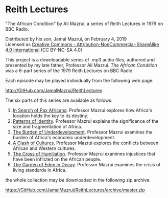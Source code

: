 ﻿# Reith Lectures
"The African Condition" by Ali Mazrui, a series of Reith Lectures in 1979 on BBC Radio.

Distributed by his son, Jamal Mazrui, on February 4, 2019\
Licensed as [Creative Commons - Attribution-NonCommercial-ShareAlike 4.0 International](https://creativecommons.org/licenses/by-nc-sa/4.0/) (CC BY-NC-SA 4.0)

This project is a downloadable series of .mp3 audio files, authored and presented by my late father, Professor Ali Mazrui.  *The African Condition* was a 6-part series of the 1979 Reith Lectures on BBC Radio.  

Each episode may be played individually from the following web page:

<http://GitHub.com/JamalMazrui/ReithLectures>

The six parts of this series are available as follows:

1. [In Search of Pax Africana](https://github.com/jamalmazrui/ReithLectures/raw/master/The%20African%20Condition%20-%20Episode%201%20-%20In%20Search%20of%20Pax%20Africana.mp3).  Professor Mazrui explores how Africa's location holds the key to its destiny.
2. [Patterns of Identity](https://github.com/jamalmazrui/ReithLectures/raw/master/The%20African%20Condition%20-%20Episode%202%20-%20Patterns%20of%20Identity.mp3).  Professor Mazrui explains the significance of the size and fragmentation of Africa.
3. [The Burden of Underdevelopment](https://github.com/jamalmazrui/ReithLectures/raw/master/The%20African%20Condition%20-%20Episode%203%20-%20The%20Burden%20of%20Underdevelopment.mp3).  Professor Mazrui examines the burden of Africa's economic underdevelopment.
4. [A Clash of Cultures](https://github.com/jamalmazrui/ReithLectures/raw/master/The%20African%20Condition%20-%20Episode%204%20-%20A%20Clash%20of%20Cultures.mp3).  Professor Mazrui explores the conflicts between African and Western cultures.
5. [The Cross of Humiliation](https://github.com/jamalmazrui/ReithLectures/raw/master/The%20African%20Condition%20-%20Episode%205%20-%20The%20Cross%20of%20Humiliation.mp3).  Professor Mazrui examines injustices that have been inflicted on the African people.
6. [The Garden of Eden in Decay](https://github.com/jamalmazrui/ReithLectures/raw/master/The%20African%20Condition%20-%20Episode%206%20-%20The%20Garden%20of%20Eden%20in%20Decay.mp3).  Professor Mazrui examines the crisis of living standards in Africa.

the whole collection may be downloaded in the following zip archive:

<https://GitHub.com/JamalMazrui/ReithLectures/archive/master.zip>

